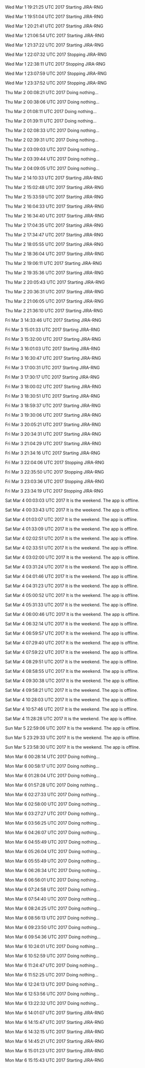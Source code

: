 
Wed Mar 1 19:21:25 UTC 2017 Starting JIRA-RNG

Wed Mar 1 19:51:04 UTC 2017 Starting JIRA-RNG

Wed Mar 1 20:21:41 UTC 2017 Starting JIRA-RNG

Wed Mar 1 21:06:54 UTC 2017 Starting JIRA-RNG

Wed Mar 1 21:37:22 UTC 2017 Starting JIRA-RNG

Wed Mar 1 22:07:32 UTC 2017 Stopping JIRA-RNG

Wed Mar 1 22:38:11 UTC 2017 Stopping JIRA-RNG

Wed Mar 1 23:07:59 UTC 2017 Stopping JIRA-RNG

Wed Mar 1 23:37:52 UTC 2017 Stopping JIRA-RNG

Thu Mar 2 00:08:21 UTC 2017 Doing nothing...

Thu Mar 2 00:38:06 UTC 2017 Doing nothing...

Thu Mar 2 01:08:11 UTC 2017 Doing nothing...

Thu Mar 2 01:39:11 UTC 2017 Doing nothing...

Thu Mar 2 02:08:33 UTC 2017 Doing nothing...

Thu Mar 2 02:39:31 UTC 2017 Doing nothing...

Thu Mar 2 03:09:03 UTC 2017 Doing nothing...

Thu Mar 2 03:39:44 UTC 2017 Doing nothing...

Thu Mar 2 04:09:05 UTC 2017 Doing nothing...

Thu Mar 2 14:10:33 UTC 2017 Starting JIRA-RNG

Thu Mar 2 15:02:48 UTC 2017 Starting JIRA-RNG

Thu Mar 2 15:33:59 UTC 2017 Starting JIRA-RNG

Thu Mar 2 16:04:33 UTC 2017 Starting JIRA-RNG

Thu Mar 2 16:34:40 UTC 2017 Starting JIRA-RNG

Thu Mar 2 17:04:35 UTC 2017 Starting JIRA-RNG

Thu Mar 2 17:34:47 UTC 2017 Starting JIRA-RNG

Thu Mar 2 18:05:55 UTC 2017 Starting JIRA-RNG

Thu Mar 2 18:36:04 UTC 2017 Starting JIRA-RNG

Thu Mar 2 19:06:11 UTC 2017 Starting JIRA-RNG

Thu Mar 2 19:35:36 UTC 2017 Starting JIRA-RNG

Thu Mar 2 20:05:43 UTC 2017 Starting JIRA-RNG

Thu Mar 2 20:36:31 UTC 2017 Starting JIRA-RNG

Thu Mar 2 21:06:05 UTC 2017 Starting JIRA-RNG

Thu Mar 2 21:36:10 UTC 2017 Starting JIRA-RNG

Fri Mar 3 14:33:46 UTC 2017 Starting JIRA-RNG

Fri Mar 3 15:01:33 UTC 2017 Starting JIRA-RNG

Fri Mar 3 15:32:00 UTC 2017 Starting JIRA-RNG

Fri Mar 3 16:01:03 UTC 2017 Starting JIRA-RNG

Fri Mar 3 16:30:47 UTC 2017 Starting JIRA-RNG

Fri Mar 3 17:00:31 UTC 2017 Starting JIRA-RNG

Fri Mar 3 17:30:17 UTC 2017 Starting JIRA-RNG

Fri Mar 3 18:00:02 UTC 2017 Starting JIRA-RNG

Fri Mar 3 18:30:51 UTC 2017 Starting JIRA-RNG

Fri Mar 3 18:59:37 UTC 2017 Starting JIRA-RNG

Fri Mar 3 19:30:06 UTC 2017 Starting JIRA-RNG

Fri Mar 3 20:05:21 UTC 2017 Starting JIRA-RNG

Fri Mar 3 20:34:31 UTC 2017 Starting JIRA-RNG

Fri Mar 3 21:04:29 UTC 2017 Starting JIRA-RNG

Fri Mar 3 21:34:16 UTC 2017 Starting JIRA-RNG

Fri Mar 3 22:04:06 UTC 2017 Stopping JIRA-RNG

Fri Mar 3 22:35:50 UTC 2017 Stopping JIRA-RNG

Fri Mar 3 23:03:36 UTC 2017 Stopping JIRA-RNG

Fri Mar 3 23:34:19 UTC 2017 Stopping JIRA-RNG

Sat Mar 4 00:03:03 UTC 2017 It is the weekend. The app is offline.

Sat Mar 4 00:33:43 UTC 2017 It is the weekend. The app is offline.

Sat Mar 4 01:03:07 UTC 2017 It is the weekend. The app is offline.

Sat Mar 4 01:33:09 UTC 2017 It is the weekend. The app is offline.

Sat Mar 4 02:02:51 UTC 2017 It is the weekend. The app is offline.

Sat Mar 4 02:33:51 UTC 2017 It is the weekend. The app is offline.

Sat Mar 4 03:02:00 UTC 2017 It is the weekend. The app is offline.

Sat Mar 4 03:31:24 UTC 2017 It is the weekend. The app is offline.

Sat Mar 4 04:01:46 UTC 2017 It is the weekend. The app is offline.

Sat Mar 4 04:31:23 UTC 2017 It is the weekend. The app is offline.

Sat Mar 4 05:00:52 UTC 2017 It is the weekend. The app is offline.

Sat Mar 4 05:31:33 UTC 2017 It is the weekend. The app is offline.

Sat Mar 4 06:00:46 UTC 2017 It is the weekend. The app is offline.

Sat Mar 4 06:32:14 UTC 2017 It is the weekend. The app is offline.

Sat Mar 4 06:59:57 UTC 2017 It is the weekend. The app is offline.

Sat Mar 4 07:29:40 UTC 2017 It is the weekend. The app is offline.

Sat Mar 4 07:59:22 UTC 2017 It is the weekend. The app is offline.

Sat Mar 4 08:29:51 UTC 2017 It is the weekend. The app is offline.

Sat Mar 4 08:58:55 UTC 2017 It is the weekend. The app is offline.

Sat Mar 4 09:30:38 UTC 2017 It is the weekend. The app is offline.

Sat Mar 4 09:58:21 UTC 2017 It is the weekend. The app is offline.

Sat Mar 4 10:28:03 UTC 2017 It is the weekend. The app is offline.

Sat Mar 4 10:57:46 UTC 2017 It is the weekend. The app is offline.

Sat Mar 4 11:28:28 UTC 2017 It is the weekend. The app is offline.

Sun Mar 5 22:59:06 UTC 2017 It is the weekend. The app is offline.

Sun Mar 5 23:29:33 UTC 2017 It is the weekend. The app is offline.

Sun Mar 5 23:58:30 UTC 2017 It is the weekend. The app is offline.

Mon Mar 6 00:28:14 UTC 2017 Doing nothing...

Mon Mar 6 00:58:17 UTC 2017 Doing nothing...

Mon Mar 6 01:28:04 UTC 2017 Doing nothing...

Mon Mar 6 01:57:28 UTC 2017 Doing nothing...

Mon Mar 6 02:27:33 UTC 2017 Doing nothing...

Mon Mar 6 02:58:00 UTC 2017 Doing nothing...

Mon Mar 6 03:27:27 UTC 2017 Doing nothing...

Mon Mar 6 03:56:25 UTC 2017 Doing nothing...

Mon Mar 6 04:26:07 UTC 2017 Doing nothing...

Mon Mar 6 04:55:49 UTC 2017 Doing nothing...

Mon Mar 6 05:26:04 UTC 2017 Doing nothing...

Mon Mar 6 05:55:49 UTC 2017 Doing nothing...

Mon Mar 6 06:26:34 UTC 2017 Doing nothing...

Mon Mar 6 06:56:01 UTC 2017 Doing nothing...

Mon Mar 6 07:24:58 UTC 2017 Doing nothing...

Mon Mar 6 07:54:40 UTC 2017 Doing nothing...

Mon Mar 6 08:24:25 UTC 2017 Doing nothing...

Mon Mar 6 08:56:13 UTC 2017 Doing nothing...

Mon Mar 6 09:23:50 UTC 2017 Doing nothing...

Mon Mar 6 09:54:36 UTC 2017 Doing nothing...

Mon Mar 6 10:24:01 UTC 2017 Doing nothing...

Mon Mar 6 10:52:59 UTC 2017 Doing nothing...

Mon Mar 6 11:24:47 UTC 2017 Doing nothing...

Mon Mar 6 11:52:25 UTC 2017 Doing nothing...

Mon Mar 6 12:24:13 UTC 2017 Doing nothing...

Mon Mar 6 12:53:56 UTC 2017 Doing nothing...

Mon Mar 6 13:22:32 UTC 2017 Doing nothing...

Mon Mar 6 14:01:07 UTC 2017 Starting JIRA-RNG

Mon Mar 6 14:15:47 UTC 2017 Starting JIRA-RNG

Mon Mar 6 14:32:15 UTC 2017 Starting JIRA-RNG

Mon Mar 6 14:45:21 UTC 2017 Starting JIRA-RNG

Mon Mar 6 15:01:23 UTC 2017 Starting JIRA-RNG

Mon Mar 6 15:15:43 UTC 2017 Starting JIRA-RNG

